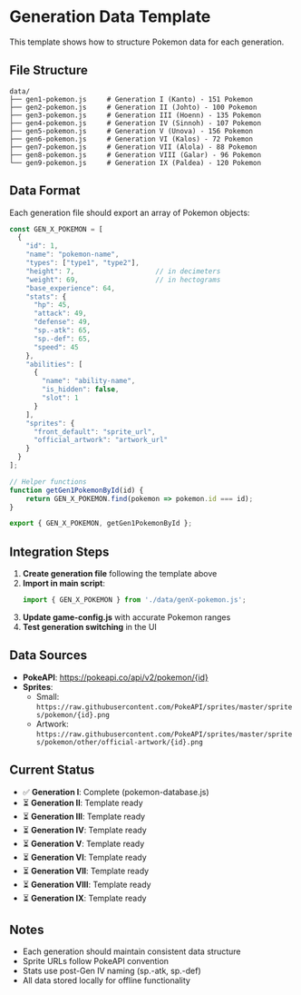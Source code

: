 # Generation Data Template

This template shows how to structure Pokemon data for each generation.

## File Structure
```
data/
├── gen1-pokemon.js     # Generation I (Kanto) - 151 Pokemon
├── gen2-pokemon.js     # Generation II (Johto) - 100 Pokemon  
├── gen3-pokemon.js     # Generation III (Hoenn) - 135 Pokemon
├── gen4-pokemon.js     # Generation IV (Sinnoh) - 107 Pokemon
├── gen5-pokemon.js     # Generation V (Unova) - 156 Pokemon
├── gen6-pokemon.js     # Generation VI (Kalos) - 72 Pokemon
├── gen7-pokemon.js     # Generation VII (Alola) - 88 Pokemon
├── gen8-pokemon.js     # Generation VIII (Galar) - 96 Pokemon
└── gen9-pokemon.js     # Generation IX (Paldea) - 120 Pokemon
```

## Data Format
Each generation file should export an array of Pokemon objects:

```javascript
const GEN_X_POKEMON = [
  {
    "id": 1,
    "name": "pokemon-name",
    "types": ["type1", "type2"],
    "height": 7,                    // in decimeters
    "weight": 69,                   // in hectograms  
    "base_experience": 64,
    "stats": {
      "hp": 45,
      "attack": 49,
      "defense": 49,
      "sp.-atk": 65,
      "sp.-def": 65,
      "speed": 45
    },
    "abilities": [
      {
        "name": "ability-name",
        "is_hidden": false,
        "slot": 1
      }
    ],
    "sprites": {
      "front_default": "sprite_url",
      "official_artwork": "artwork_url"
    }
  }
];

// Helper functions
function getGen1PokemonById(id) {
    return GEN_X_POKEMON.find(pokemon => pokemon.id === id);
}

export { GEN_X_POKEMON, getGen1PokemonById };
```

## Integration Steps

1. **Create generation file** following the template above
2. **Import in main script**:
   ```javascript
   import { GEN_X_POKEMON } from './data/genX-pokemon.js';
   ```
3. **Update game-config.js** with accurate Pokemon ranges
4. **Test generation switching** in the UI

## Data Sources

- **PokeAPI**: https://pokeapi.co/api/v2/pokemon/{id}
- **Sprites**: 
  - Small: `https://raw.githubusercontent.com/PokeAPI/sprites/master/sprites/pokemon/{id}.png`
  - Artwork: `https://raw.githubusercontent.com/PokeAPI/sprites/master/sprites/pokemon/other/official-artwork/{id}.png`

## Current Status

- ✅ **Generation I**: Complete (pokemon-database.js)
- ⏳ **Generation II**: Template ready
- ⏳ **Generation III**: Template ready  
- ⏳ **Generation IV**: Template ready
- ⏳ **Generation V**: Template ready
- ⏳ **Generation VI**: Template ready
- ⏳ **Generation VII**: Template ready
- ⏳ **Generation VIII**: Template ready
- ⏳ **Generation IX**: Template ready

## Notes

- Each generation should maintain consistent data structure
- Sprite URLs follow PokeAPI convention
- Stats use post-Gen IV naming (sp.-atk, sp.-def)
- All data stored locally for offline functionality